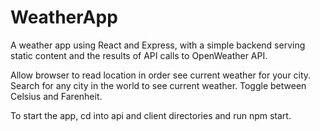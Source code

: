# WeatherApp

A weather app using React and Express, with a simple backend serving static content and the results of API calls to OpenWeather API.

Allow browser to read location in order see current weather for your city. Search for any city in the world to see current weather. Toggle between Celsius and Farenheit.

To start the app, cd into api and client directories and run npm start.

